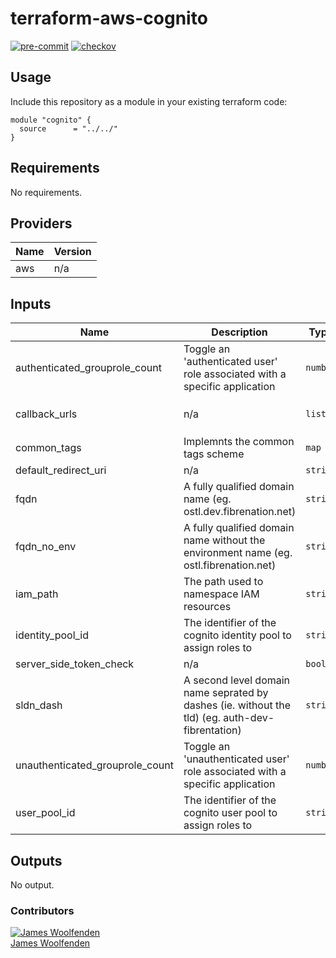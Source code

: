 # terraform-aws-cognito

[![pre-commit](https://img.shields.io/badge/pre--commit-enabled-brightgreen?logo=pre-commit&logoColor=white)](https://github.com/pre-commit/pre-commit)
[![checkov](https://img.shields.io/badge/checkov-verified-brightgreen)](https://www.checkov.io/)

## Usage

Include this repository as a module in your existing terraform code:

```hcl
module "cognito" {
  source      = "../../"
}
```

<!-- BEGINNING OF PRE-COMMIT-TERRAFORM DOCS HOOK -->

## Requirements

No requirements.

## Providers

| Name | Version |
| ---- | ------- |
| aws  | n/a     |

## Inputs

| Name                            | Description                                                                                     | Type     | Default                                    | Required |
| ------------------------------- | ----------------------------------------------------------------------------------------------- | -------- | ------------------------------------------ | :------: |
| authenticated_grouprole_count   | Toggle an 'authenticated user' role associated with a specific application                      | `number` | n/a                                        |   yes    |
| callback_urls                   | n/a                                                                                             | `list`   | <pre>[<br> "http://example.com"<br>]</pre> |    no    |
| common_tags                     | Implemnts the common tags scheme                                                                | `map`    | n/a                                        |   yes    |
| default_redirect_uri            | n/a                                                                                             | `string` | `"http://example.com"`                     |    no    |
| fqdn                            | A fully qualified domain name (eg. ostl.dev.fibrenation.net)                                    | `string` | n/a                                        |   yes    |
| fqdn_no_env                     | A fully qualified domain name without the environment name (eg. ostl.fibrenation.net)           | `string` | n/a                                        |   yes    |
| iam_path                        | The path used to namespace IAM resources                                                        | `string` | n/a                                        |   yes    |
| identity_pool_id                | The identifier of the cognito identity pool to assign roles to                                  | `string` | n/a                                        |   yes    |
| server_side_token_check         | n/a                                                                                             | `bool`   | `true`                                     |    no    |
| sldn_dash                       | A second level domain name seprated by dashes (ie. without the tld) (eg. auth-dev-fibrentation) | `string` | n/a                                        |   yes    |
| unauthenticated_grouprole_count | Toggle an 'unauthenticated user' role associated with a specific application                    | `number` | n/a                                        |   yes    |
| user_pool_id                    | The identifier of the cognito user pool to assign roles to                                      | `string` | n/a                                        |   yes    |

## Outputs

No output.

<!-- END OF PRE-COMMIT-TERRAFORM DOCS HOOK -->

### Contributors

[![James Woolfenden][jameswoolfenden_avatar]][jameswoolfenden_homepage]<br/>[James Woolfenden][jameswoolfenden_homepage]

[jameswoolfenden_homepage]: https://github.com/jameswoolfenden
[jameswoolfenden_avatar]: https://github.com/jameswoolfenden.png?size=150
[github]: https://github.com/jameswoolfenden
[linkedin]: https://www.linkedin.com/in/jameswoolfenden/
[twitter]: https://twitter.com/JimWoolfenden
